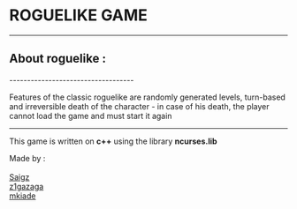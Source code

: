 #  <h1>**ROGUELIKE GAME**</h1>
-----------------------------------


<h2> About <b>roguelike</b> :</h2>
-----------------------------------

Features of the classic roguelike are randomly generated levels, turn-based and irreversible death of the character - in case of his death, the player cannot load the game and must start it again

-----------------------------------

This game is written on **c++** using the library **ncurses.lib**

Made by : <br> 
<br> [Saigz](https://github.com/Saigz)
<br> [z1gazaga](https://github.com/z1gazaga)
<br> [mkiade](https://github.com/mkiade)